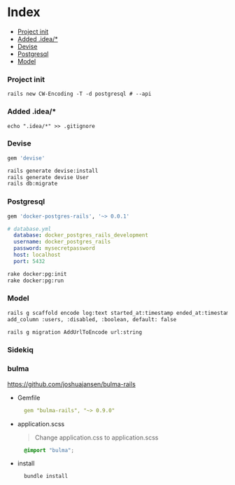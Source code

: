 # Index
* [Project init](#Project-init)
* [Added .idea/*](#Added-.idea/*)
* [Devise](#Devise)
* [Postgresql](#Postgresql)
* [Model](#Model)

### Project init
```
rails new CW-Encoding -T -d postgresql # --api
```

### Added .idea/*
```
echo ".idea/*" >> .gitignore
```

### Devise
```bash
gem 'devise'
```
```bash
rails generate devise:install
rails generate devise User
rails db:migrate
```

### Postgresql
```bash
gem 'docker-postgres-rails', '~> 0.0.1'
```
```yaml
# database.yml
  database: docker_postgres_rails_development
  username: docker_postgres_rails
  password: mysecretpassword
  host: localhost
  port: 5432
```
```bash
rake docker:pg:init
rake docker:pg:run
```

### Model
```bash
rails g scaffold encode log:text started_at:timestamp ended_at:timestamp runtime:float completed:boolean user:references published:boolean
add_column :users, :disabled, :boolean, default: false
```

```bash
rails g migration AddUrlToEncode url:string
```

### Sidekiq

### bulma
https://github.com/joshuajansen/bulma-rails
* Gemfile
    ```yaml
      gem "bulma-rails", "~> 0.9.0"
    ```
* application.scss
    > Change application.css to application.scss
    ```scss
      @import "bulma";
    ```
* install  
    ```bash
      bundle install
    ```
  
  